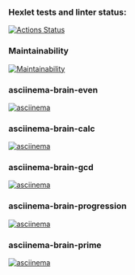 ### Hexlet tests and linter status:
[![Actions Status](https://github.com/luis-ap07/fullstack-javascript-project-98/actions/workflows/hexlet-check.yml/badge.svg)]([https://asciinema.org/a/rCWPyZE1aNd8Jdd40VbgmKIHm](https://github.com/luis-ap07/fullstack-javascript-project-98/actions))

### Maintainability
[![Maintainability](https://api.codeclimate.com/v1/badges/f52b97b4fdafc1610aa7/maintainability)](https://https://codeclimate.com/github//luis-ap07/fullstack-javascript-project-98/maintainability)

### asciinema-brain-even
[![asciinema](https://asciinema.org/a/s6qkxS33bQ4TEgeKaTFTn86n0.svg)](https://asciinema.org/a/s6qkxS33bQ4TEgeKaTFTn86n0)

### asciinema-brain-calc
[![asciinema](https://asciinema.org/a/HnAVoVU1WCPBC5MwjtqraucVe.svg)](https://asciinema.org/a/HnAVoVU1WCPBC5MwjtqraucVe)

### asciinema-brain-gcd
[![asciinema](https://asciinema.org/a/OnpDvjzCs3efoyD0h3gRDIBv8.svg)](https://asciinema.org/a/OnpDvjzCs3efoyD0h3gRDIBv8)

### asciinema-brain-progression
[![asciinema](https://asciinema.org/a/l6JeUPTGR8jwwjEVnUmQjXI2G.svg)](https://asciinema.org/a/l6JeUPTGR8jwwjEVnUmQjXI2G)

### asciinema-brain-prime
[![asciinema](https://asciinema.org/a/6c3RGupiiu5gxNIvI6arCCxMb.svg)](https://asciinema.org/a/6c3RGupiiu5gxNIvI6arCCxMb)
